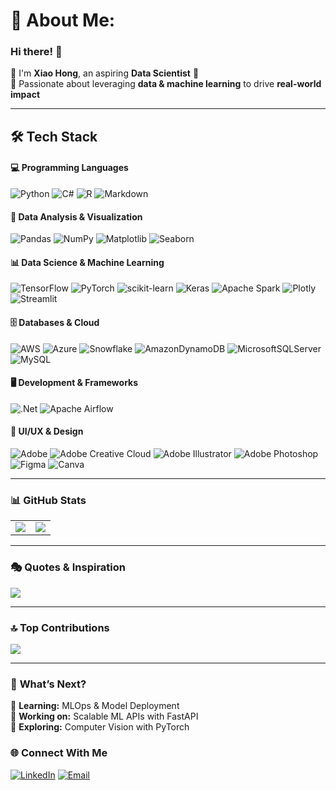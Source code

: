 # 💫 About Me:
### Hi there! 👋  
🔭 I'm **Xiao Hong**, an aspiring **Data Scientist** 🚀  
🎈 Passionate about leveraging **data & machine learning** to drive **real-world impact**  

---
## 🛠️ **Tech Stack**

#### **💻 Programming Languages**
![Python](https://img.shields.io/badge/python-3670A0?style=for-the-badge&logo=python&logoColor=ffdd54) 
![C#](https://img.shields.io/badge/c%23-%23239120.svg?style=for-the-badge&logo=csharp&logoColor=white) 
![R](https://img.shields.io/badge/r-%23276DC3.svg?style=for-the-badge&logo=r&logoColor=white) 
![Markdown](https://img.shields.io/badge/markdown-%23000000.svg?style=for-the-badge&logo=markdown&logoColor=white)

#### **📂 Data Analysis & Visualization**
![Pandas](https://img.shields.io/badge/pandas-%23150458.svg?style=for-the-badge&logo=pandas&logoColor=white) 
![NumPy](https://img.shields.io/badge/numpy-%23013243.svg?style=for-the-badge&logo=numpy&logoColor=white) 
![Matplotlib](https://img.shields.io/badge/Matplotlib-%23ffffff.svg?style=for-the-badge&logo=Matplotlib&logoColor=black) 
![Seaborn](https://img.shields.io/badge/Seaborn-%2300A6D6.svg?style=for-the-badge&logo=Seaborn&logoColor=white)  


#### **📊 Data Science & Machine Learning**
![TensorFlow](https://img.shields.io/badge/TensorFlow-%23FF6F00.svg?style=for-the-badge&logo=TensorFlow&logoColor=white) 
![PyTorch](https://img.shields.io/badge/PyTorch-%23EE4C2C.svg?style=for-the-badge&logo=PyTorch&logoColor=white) 
![scikit-learn](https://img.shields.io/badge/scikit--learn-%23F7931E.svg?style=for-the-badge&logo=scikit-learn&logoColor=white) 
![Keras](https://img.shields.io/badge/Keras-%23D00000.svg?style=for-the-badge&logo=Keras&logoColor=white) 
![Apache Spark](https://img.shields.io/badge/Apache%20Spark-FDEE21?style=for-the-badge&logo=apachespark&logoColor=black) 
![Plotly](https://img.shields.io/badge/Plotly-%233F4F75.svg?style=for-the-badge&logo=plotly&logoColor=white) 
![Streamlit](https://img.shields.io/badge/Streamlit-%23FF4B4B.svg?style=for-the-badge&logo=Streamlit&logoColor=white)


#### **🗄️ Databases & Cloud**
![AWS](https://img.shields.io/badge/AWS-%23FF9900.svg?style=for-the-badge&logo=amazon-aws&logoColor=white) 
![Azure](https://img.shields.io/badge/azure-%230072C6.svg?style=for-the-badge&logo=microsoftazure&logoColor=white) 
![Snowflake](https://img.shields.io/badge/snowflake-%2329B5E8.svg?style=for-the-badge&logo=snowflake&logoColor=white) 
![AmazonDynamoDB](https://img.shields.io/badge/Amazon%20DynamoDB-4053D6?style=for-the-badge&logo=Amazon%20DynamoDB&logoColor=white) 
![MicrosoftSQLServer](https://img.shields.io/badge/Microsoft%20SQL%20Server-CC2927?style=for-the-badge&logo=microsoft%20sql%20server&logoColor=white) 
![MySQL](https://img.shields.io/badge/mysql-4479A1.svg?style=for-the-badge&logo=mysql&logoColor=white) 

#### **🖥️ Development & Frameworks**
![.Net](https://img.shields.io/badge/.NET-5C2D91?style=for-the-badge&logo=.net&logoColor=white)  ![Apache Airflow](https://img.shields.io/badge/Apache%20Airflow-017CEE?style=for-the-badge&logo=Apache%20Airflow&logoColor=white) 

#### **🎨 UI/UX & Design**
![Adobe](https://img.shields.io/badge/adobe-%23FF0000.svg?style=for-the-badge&logo=adobe&logoColor=white) 
![Adobe Creative Cloud](https://img.shields.io/badge/Adobe%20Creative%20Cloud-DA1F26.svg?style=for-the-badge&logo=Adobe%20Creative%20Cloud&logoColor=white) 
![Adobe Illustrator](https://img.shields.io/badge/adobe%20illustrator-%23FF9A00.svg?style=for-the-badge&logo=adobe%20illustrator&logoColor=white) 
![Adobe Photoshop](https://img.shields.io/badge/adobe%20photoshop-%2331A8FF.svg?style=for-the-badge&logo=adobe%20photoshop&logoColor=white) 
![Figma](https://img.shields.io/badge/figma-%23F24E1E.svg?style=for-the-badge&logo=figma&logoColor=white) 
![Canva](https://img.shields.io/badge/Canva-%2300C4CC.svg?style=for-the-badge&logo=Canva&logoColor=white) 

---

### 📊 **GitHub Stats**
<div align="center">
  <table>
    <tr>
      <td><img src="https://github-readme-stats.vercel.app/api?username=xhhhhhchen&theme=dark&hide_border=false&include_all_commits=false&count_private=true"/></td>
      <td><img src="https://github-readme-streak-stats.herokuapp.com/?user=xhhhhhchen&theme=dark&hide_border=false"/></td>
    </tr>
  </table>
</div>

---


### 🎭 **Quotes & Inspiration**
![](https://quotes-github-readme.vercel.app/api?type=horizontal&theme=radical)

---

### 🔝 **Top Contributions**
![](https://github-contributor-stats.vercel.app/api?username=xhhhhhchen&limit=5&theme=dark&combine_all_yearly_contributions=true)

---

### 🚀 **What’s Next?**
🔹 **Learning:** MLOps & Model Deployment  
🔹 **Working on:** Scalable ML APIs with FastAPI  
🔹 **Exploring:** Computer Vision with PyTorch  

### 🌐 **Connect With Me**
[![LinkedIn](https://img.shields.io/badge/LinkedIn-%230077B5.svg?logo=linkedin&logoColor=white)](https://www.linkedin.com/in/xhhhhhhh/)  [![Email](https://img.shields.io/badge/Email-D14836?logo=gmail&logoColor=white)](mailto:xhhhhh7258@gmail.com)  

